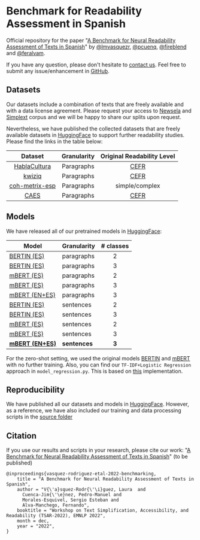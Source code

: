 # Benchmark for Readability Assessment in Spanish

Official repository for the paper "[A Benchmark for Neural Readability Assessment of Texts in Spanish](https://drive.google.com/file/d/1KdwvqrjX8MWYRDGBKeHmiR1NCzDcVizo/view?usp=share_link)"
by [@lmvasquezr](https://twitter.com/lmvasquezr), [@pcuenq](https://twitter.com/pcuenq), [@fireblend](https://twitter.com/fireblend) and [@feralvam](https://twitter.com/feralvam).

If you have any question, please don't hesitate to [contact us](mailto:lvasquezcr@gmail.com?subject=[GitHub]%20Investigating%20TS%20Eval%20Question). Feel free to submit any issue/enhancement in [GitHub](https://github.com/lmvasque/ts-explore/issues). 
## Datasets

Our datasets include a combination of texts that are freely available and with a data license agreement. 
Please request your access to [Newsela](https://newsela.com/data/) and [Simplext](mailto:horacio.saggion@upf.edu) corpus and we will be happy to share our splits upon request.

Nevertheless, we have published the collected datasets that are freely available datasets in [HuggingFace](https://huggingface.co/) to support further readability studies. Please find the links in the table below:

|                                  Dataset                                  | Granularity  | Original Readability Level |
|:-------------------------------------------------------------------------:|:------------:|:--------------------------:|
|   [HablaCultura](https://huggingface.co/datasets/lmvasque/hablacultura)   |  Paragraphs  |          [CEFR](https://www.coe.int/en/web/common-european-framework-reference-languages)          |
|         [kwiziq](https://huggingface.co/datasets/lmvasque/kwiziq)         |   Paragraphs    |            [CEFR](https://www.coe.int/en/web/common-european-framework-reference-languages)            |
| [coh-metrix-esp](https://huggingface.co/datasets/lmvasque/coh-metrix-esp) |    Paragraphs     |       simple/complex       |
|           [CAES](https://huggingface.co/datasets/lmvasque/caes)           | Paragraphs |            [CEFR](https://www.coe.int/en/web/common-european-framework-reference-languages)            |

[//]: # ()
[//]: # (### Readability Levels Mapping)

[//]: # ()
[//]: # (Our classifers models were trained following with the following mapping of labels:)

[//]: # ()
[//]: # (|  Class   | Readability Level  |  Label  |)

[//]: # (|:--------:|:------------------:|:-------:|)

[//]: # (| 2-class  |       Simple       |    0    |)

[//]: # (| 2-class  |      Complex       |    1    |)

[//]: # (|   |         |      |)

[//]: # (| 3-class  |       Basic        |    0    |)

[//]: # (| 3-class  |    Intermediate    |    1    |)

[//]: # (| 3-class  |      Advanced      |    2    |)


## Models

We have released all of our pretrained models in [HuggingFace](https://huggingface.co/):


| Model                                                                                                     | Granularity    | # classes |
|-----------------------------------------------------------------------------------------------------------|----------------|:---------:|
| [BERTIN (ES)](https://huggingface.co/lmvasque/readability-es-benchmark-bertin-es-paragraphs-2class)       | paragraphs     |     2     |
| [BERTIN (ES)](https://huggingface.co/lmvasque/readability-es-benchmark-bertin-es-paragraphs-3class)       | paragraphs     |     3     |
| [mBERT (ES)](https://huggingface.co/lmvasque/readability-es-benchmark-mbert-es-paragraphs-2class)         | paragraphs     |     2     |
| [mBERT (ES)](https://huggingface.co/lmvasque/readability-es-benchmark-mbert-es-paragraphs-3class)         | paragraphs     |     3     |
| [mBERT (EN+ES)](https://huggingface.co/lmvasque/readability-es-benchmark-mbert-en-es-paragraphs-3class) | paragraphs |     3     |
| [BERTIN (ES)](https://huggingface.co/lmvasque/readability-es-benchmark-bertin-es-sentences-2class)        | sentences      |     2     |
| [BERTIN (ES)](https://huggingface.co/lmvasque/readability-es-benchmark-bertin-es-sentences-3class)        | sentences      |     3     |
| [mBERT (ES)](https://huggingface.co/lmvasque/readability-es-benchmark-mbert-es-sentences-2class)          | sentences      |     2     |
| [mBERT (ES)](https://huggingface.co/lmvasque/readability-es-benchmark-mbert-es-sentences-3class)          | sentences      |     3     |
| **[mBERT (EN+ES)](https://huggingface.co/lmvasque/readability-es-benchmark-mbert-en-es-sentences-3class)** | **sentences**  |   **3**   |

For the zero-shot setting, we used the original models [BERTIN](bertin-project/bertin-roberta-base-spanish) and [mBERT](https://huggingface.co/bert-base-multilingual-uncased) with no further training. 
Also, you can find our ```TF-IDF+Logistic Regression``` approach in ```model_regression.py```. This is based on [this](https://www.kaggle.com/code/kashnitsky/logistic-regression-tf-idf-baseline/notebook) implementation.


## Reproducibility
We have published all our datasets and models in [HuggingFace](https://huggingface.co/). However, as a reference, we have also included our training and data processing scripts in the [source folder](https://github.com/lmvasque/readability-es-benchmark/tree/main/src)

## Citation

If you use our results and scripts in your research, please cite our work: "[A Benchmark for Neural Readability Assessment of Texts in Spanish](https://drive.google.com/file/d/1KdwvqrjX8MWYRDGBKeHmiR1NCzDcVizo/view?usp=share_link)" (to be published) 

```
@inproceedings{vasquez-rodriguez-etal-2022-benchmarking,
    title = "A Benchmark for Neural Readability Assessment of Texts in Spanish",
    author = "V{\'a}squez-Rodr{\'\i}guez, Laura  and
      Cuenca-Jim{\'\e}nez, Pedro-Manuel and
      Morales-Esquivel, Sergio Esteban and
      Alva-Manchego, Fernando",
    booktitle = "Workshop on Text Simplification, Accessibility, and Readability (TSAR-2022), EMNLP 2022",
    month = dec,
    year = "2022",
}
```